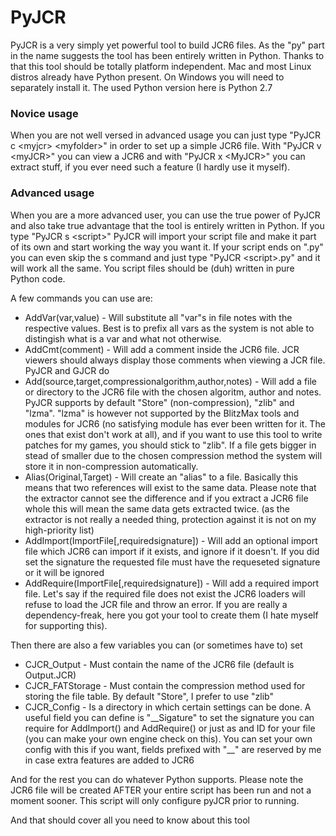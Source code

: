 # PyJCR

PyJCR is a very simply yet powerful tool to build JCR6 files. As the "py" part in the name suggests the tool has been entirely written in Python.
Thanks to that this tool should be totally platform independent. Mac and most Linux distros already have Python present. On Windows you will need to separately install it.
The used Python version here is Python 2.7

### Novice usage
When you are not well versed in advanced usage you can just type "PyJCR c \<myjcr\> \<myfolder\>" in order to set up a simple JCR6 file.
With "PyJCR v \<myJCR\>" you can view a JCR6 and with "PyJCR x \<MyJCR>" you can extract stuff, if you ever need such a feature (I hardly use it myself).

### Advanced usage
When you are a more advanced user, you can use the true power of PyJCR and also take true advantage that the tool is entirely written in Python.
If you type "PyJCR s \<script\>" PyJCR will import your script file and make it part of its own and start working the way you want it. If your script ends on ".py" you can even skip the s command and just type "PyJCR \<script\>.py" and it will work all the same.
You script files should be (duh) written in pure Python code. 

A few commands you can use are:

- AddVar(var,value) - Will substitute all "var"s in file notes with the respective values. Best is to prefix all vars as the system is not able to distingish what is a var and what not otherwise.
- AddCmt(comment) - Will add a comment inside the JCR6 file. JCR viewers should always display those comments when viewing a JCR file. PyJCR and GJCR do
- Add(source,target,compressionalgorithm,author,notes) - Will add a file or directory to the JCR6 file with the chosen algoritm, author and notes. PyJCR supports by default "Store" (non-compression), "zlib" and "lzma". "lzma" is however not supported by the BlitzMax tools and modules for JCR6 (no satisfying module has ever been written for it. The ones that exist don't work at all), and if you want to use this tool to write patches for my games, you should stick to "zlib". If a file gets bigger in stead of smaller due to the chosen compression method the system will store it in non-compression automatically.
- Alias(Original,Target) - Will create an "alias" to a file. Basically this means that two references will exist to the same data. Please note that the extractor cannot see the difference and if you extract a JCR6 file whole this will mean the same data gets extracted twice. (as the extractor is not really a needed thing, protection against it is not on my high-priority list)
- AddImport(ImportFile[,requiredsignature]) - Will add an optional import file which JCR6 can import if it exists, and ignore if it doesn't. If you did set the signature the requested file must have the requeseted signature or it will be ignored
- AddRequire(ImportFile[,requiredsignature]) - Will add a required import file. Let's say if the required file does not exist the JCR6 loaders will refuse to load the JCR file and throw an error. If you are really a dependency-freak, here you got your tool to create them (I hate myself for supporting this).

Then there are also a few variables you can (or sometimes have to) set

- CJCR_Output - Must contain the name of the JCR6 file (default is Output.JCR)
- CJCR_FATStorage - Must contain the compression method used for storing the file table. By default "Store", I prefer to use "zlib"
- CJCR_Config - Is a directory in which certain settings can be done. A useful field you can define is "\_\_Sigature" to set the signature you can require for AddImport() and AddRequire() or just as and ID for your file (you can make your own engine check on this). You can set your own config with this if you want, fields prefixed with "\_\_" are reserved by me in case extra features are added to JCR6

And for the rest you can do whatever Python supports.
Please note the JCR6 file will be created AFTER your entire script has been run and not a moment sooner. This script will only configure pyJCR prior to running.

And that should cover all you need to know about this tool